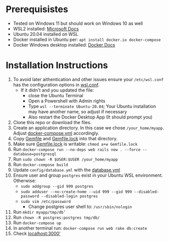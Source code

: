 # Prerequisistes
- Tested on Windows 11 but should work on Windows 10 as well
- WSL2 installed: [Microsoft Docs](https://docs.microsoft.com/en-us/windows/wsl/install)
- Ubuntu 20.04 installed on WSL
- Docker installed in Ubuntu per: `apt install docker.io docker-compose`
- Docker Windows desktop installed: [Docker Docs](https://docs.docker.com/desktop/windows/wsl/)

# Installation Instructions

1. To avoid later aithentication and other issues ensure your `/etc/wsl.conf` has the configuration options in [wsl.conf](wsl.conf).
   - If it didn't and you updated the file:
     - close the Ubuntu Terminal
     - Open a Powershell with Admin rights
     - Type `wsl --terminate Ubuntu-20.04`; Your Ubuntu installation may have another name, so adjust if necessary
     - Also restart the Docker Desktop App (It should prompt you)
2. Clone this repo or download the files.
3. Create an application directory. In this case we chose `/your_home/myapp`. Adjust [docker-compose.yml](docker-compose.yml) accordingly.
4. Copy [Gemfile](Gemfile) and [Gemfile.lock](Gemfile.lock) into that directory.
5. Make sure [Gemfile.lock](Gemfile.lock) is writable: `chmod a+w Gemfile.lock`
6. Run `docker-compose run --no-deps web rails new . --force --database=postgresql`
7. Run `sudo chown -R $USER:$USER /your_home/myapp`
8. Run `docker-compose build`
9. Update `config/database.yml` with the [database.yml](database.yml)
10. Ensure user and group `postgres` exist in your Ubuntu WSL environment. Otherwise:
	  - `sudo addgroup --gid 999 postgres`
	  - `sudo adduser --no-create-home --uid 999 --gid 999 --disabled-password --disabled-login postgres`
	  - `sudo vim /etc/password`
		  - Change postgres user shell to: `/usr/sbin/nologin`
11. Run `mkdir myapp/tmp/db’`
12. Run `chown -R postgres:postgres tmp/db/`
13. Run `docker-compose up`
14. In another terminal run: `docker-compose run web rake db:create`
15. Check [localhost:3000’](localhost:3000’)
